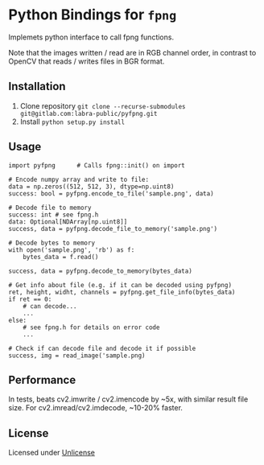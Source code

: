 # Python Bindings for `fpng`

Implemets python interface to call fpng functions.

Note that the images written / read are in RGB channel order, in contrast to OpenCV
that reads / writes files in BGR format.


## Installation
1. Clone repository `git clone --recurse-submodules git@gitlab.com:labra-public/pyfpng.git`
2. Install `python setup.py install`

## Usage
```
import pyfpng      # Calls fpng::init() on import

# Encode numpy array and write to file:
data = np.zeros((512, 512, 3), dtype=np.uint8)
success: bool = pyfpng.encode_to_file('sample.png', data)

# Decode file to memory
success: int # see fpng.h
data: Optional[NDArray[np.uint8]]
success, data = pyfpng.decode_file_to_memory('sample.png')

# Decode bytes to memory
with open('sample.png', 'rb') as f:
    bytes_data = f.read()

success, data = pyfpng.decode_to_memory(bytes_data)

# Get info about file (e.g. if it can be decoded using pyfpng)
ret, height, widht, channels = pyfpng.get_file_info(bytes_data)
if ret == 0:
    # can decode...
    ...
else:
    # see fpng.h for details on error code
    ...

# Check if can decode file and decode it if possible
success, img = read_image('sample.png)
```

## Performance
In tests, beats cv2.imwrite / cv2.imencode by ~5x, with similar result file size. 
For cv2.imread/cv2.imdecode, ~10-20% faster.

## License
Licensed under [Unlicense](https://unlicense.org/)
